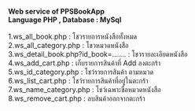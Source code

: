 <b>Web service of PPSBookApp</b></br>
<b>Language PHP , Database : MySql</b></br>
</br>
1.ws_all_book.php : โชวรายการหนังสือทั้งหมด</br>
2.ws_all_category.php : โขวหมวดหนังสือ</br>
3.ws_detail_book.php?id_book=....... : โชวรายละเอียดหนังสือ</br>
4.ws_add_cart.php : เก็บรายการสินค้าที่ Add ลงตะกร้า</br>
5.ws_id_category.php : โชว์รายการสินค้า ตามหมวด</br>
6.ws_list_cart.php : โชว์รายการสินค้าที่อยู่ในตะกร้า</br>
7.ws_name_category.php : โชว์เฉพาะชื่อหมวดหนังสือ</br>
8.ws_remove_cart.php : ลบสินค้าออกจากตะกร้า</br>

